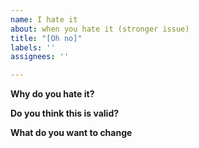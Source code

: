 ```yaml
---
name: I hate it
about: when you hate it (stronger issue)
title: "[Oh no]"
labels: ''
assignees: ''

---
```


**Why do you hate it?**

**Do you think this is valid?**

**What do you want to change**
